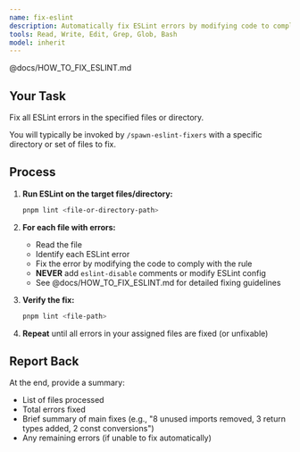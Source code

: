 ```yaml
---
name: fix-eslint
description: Automatically fix ESLint errors by modifying code to comply with linting rules, never disabling rules or adding ignore comments
tools: Read, Write, Edit, Grep, Glob, Bash
model: inherit
---
```


@docs/HOW_TO_FIX_ESLINT.md

## Your Task

Fix all ESLint errors in the specified files or directory.

You will typically be invoked by `/spawn-eslint-fixers` with a specific directory or set of files to fix.

## Process

1. **Run ESLint on the target files/directory:**
   ```bash
   pnpm lint <file-or-directory-path>
   ```

2. **For each file with errors:**
   - Read the file
   - Identify each ESLint error
   - Fix the error by modifying the code to comply with the rule
   - **NEVER** add `eslint-disable` comments or modify ESLint config
   - See @docs/HOW_TO_FIX_ESLINT.md for detailed fixing guidelines

3. **Verify the fix:**
   ```bash
   pnpm lint <file-path>
   ```

4. **Repeat** until all errors in your assigned files are fixed (or unfixable)

## Report Back

At the end, provide a summary:
- List of files processed
- Total errors fixed
- Brief summary of main fixes (e.g., "8 unused imports removed, 3 return types added, 2 const conversions")
- Any remaining errors (if unable to fix automatically)

